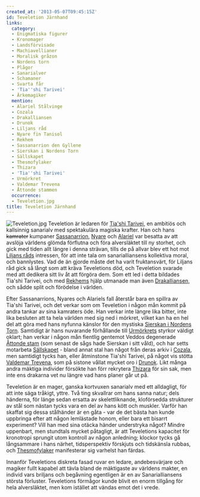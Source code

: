 ```yaml
---
created_at: '2013-05-07T09:45:15Z'
id: Teveletion Järnhand
links:
  category:
  - Enigmatiska figurer
  - Kronomager
  - Landsförvisade
  - Machiavellianer
  - Moralisk gråzon
  - Nordens torn
  - Plågor
  - Sanarialver
  - Schamaner
  - Svarta får
  - 'Tia''shi Tarivei'
  - Ärkemagiker
  mention:
  - Alariel Stålvinge
  - Cozala
  - Drakalliansen
  - Drunok
  - Liljans råd
  - Nyare fin Tanisol
  - Rekhem
  - Sassanarrion den Gyllene
  - Sierskan i Nordens Torn
  - Sällskapet
  - Thesmofylaker
  - Thizara
  - 'Tia''shi Tarivei'
  - Urmörkret
  - Valdemar Trevena
  - Åttonde stammen
  occurrence:
  - Teveletion.jpg
title: Teveletion Järnhand
---
```


![][1] Teveletion är ledaren för [Tia'shi Tarivei], en ambitiös och kallsinnig sanarialv med
spektakulära magiska krafter. Han och hans <s>kamrater</s> kumpaner [Sassanarrion], [Nyare] och
[Alariel] var besatta av att avslöja världens glömda förflutna och föra alversläktet till ny
storhet, och gick med tiden allt längre i denna strävan, tills de på allvar blev ett hot mot
[Liljans råds] intressen, för att inte tala om sanarialliansens kollektiva moral, och bannlystes.
Vad de än gjorde måste det ha varit fruktansvärt, för Liljans råd gick så långt som att kräva
Teveletions död, och Teveletion svarade med att dedikera sitt liv åt att förgöra dem. Som ett led i
detta bildades Tia'shi Tarivei, och med [Rekhems] hjälp utmanade man även [Drakalliansen], och sådde
split och förödelse i världen.

Efter Sassanarrions, Nyares och Alariels fall återstår bara en spillra av Tia'shi Tarivei, och det
verkar som om Teveletion i någon mån kommit på andra tankar av sina kamraters öde. Han verkar inte
längre lika bitter, inte lika besluten att ta hela världen med sig ned i mörkret, vilket kan ha en
hel del att göra med hans nyfunna känslor för den mystiska [Sierskan i Nordens Torn]. Samtidigt är
hans nuvarande förhållande till [Urmörkrets] styrkor väldigt oklart; han verkar i någon mån fientlig
gentemot Veddos degenerade [Åttonde stam] (som senast de sågs hade Sierskan i sitt våld), och har
setts motarbeta [Sällskapet] - bland annat stal han något från deras arkiv i [Cozala], men samtidigt
tycks han, eller åtminstone Tia'shi Tarivei, på något vis stötta [Valdemar Trevena], som på sistone
vållat mycket oro i [Drunok]. Likt många andra mäktiga individer försökte han förr rekrytera
[Thizara] för sin sak, men inte ens drakarna vet nu längre vad hans planer går ut på.

Teveletion är en mager, ganska kortvuxen sanarialv med ett alldagligt, för att inte säga tråkigt,
yttre. Två ting skvallrar om hans sanna natur; dels händerna, för länge sedan ersatta av
skelettliknande, kloförsedda strukturer av stål som nästan tycks vara en del av hans kött och
muskler. Varför han skaffat sig dessa stålhänder är en gåta - var de det bästa han kunde uppbringa
efter att någon lemlästade honom, eller bara ett bisarrt experiment? Vill han med sina otäcka händer
understryka något? Mindre uppenbart, men stundtals mycket påtagligt, är att Teveletions kapacitet
för kronotropi sprungit utom kontroll av någon anledning; klockor tycks gå långsammare i hans
närhet, tidsperspektiv förskjuts och tidskänsla rubbas, och [Thesmofylaker] manifesterar sig
varhelst han färdas.

Innanför Teveletions diskreta fasad ruvar en ledare, andebesvärjare och magiker fullt kapabel att
tävla bland de mäktigaste av världens makter, en individ vars briljans och begåvning egentligen är
en av Sanarialliansens största förluster. Teveletions förmågor kunde blivit en enorm tillgång för
hela alversläktet, men kom istället att vändas emot det i vrede.

  [1]: Teveletion.jpg "Teveletion.jpg"
  [Tia'shi Tarivei]: Tiashi_Tarivei
  [Sassanarrion]: Sassanarrion_den_Gyllene
  [Nyare]: Nyare_fin_Tanisol
  [Alariel]: Alariel_Stålvinge
  [Liljans råds]: Liljans_råd
  [Rekhems]: Rekhem
  [Drakalliansen]: Drakalliansen
  [Sierskan i Nordens Torn]: Sierskan_i_Nordens_Torn
  [Urmörkrets]: Urmörkret
  [Åttonde stam]: Åttonde_stammen
  [Sällskapet]: Sällskapet
  [Cozala]: Cozala
  [Valdemar Trevena]: Valdemar_Trevena
  [Drunok]: Drunok
  [Thizara]: Thizara
  [Thesmofylaker]: Thesmofylaker